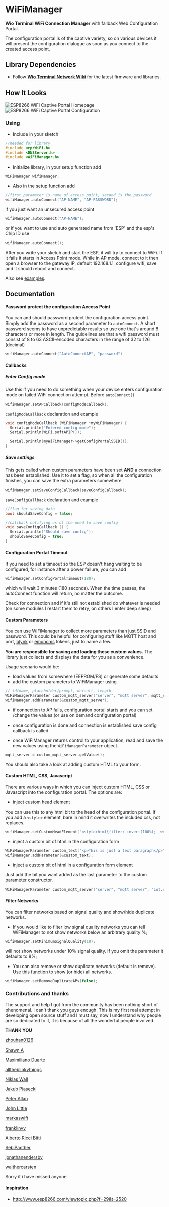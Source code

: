 # WiFiManager

**Wio Terminal WiFi Connection Manager** with fallback Web Configuration Portal.

The configuration portal is of the captive variety, so on various devices it will present the configuration dialogue as soon as you connect to the created access point.


## Library Dependencies

- Follow [**Wio Terminal Network Wiki**](https://wiki.seeedstudio.com/Wio-Terminal-Network-Overview/) for the latest firmware and libraries.

## How It Looks
![ESP8266 WiFi Captive Portal Homepage](http://i.imgur.com/YPvW9eql.png) ![ESP8266 WiFi Captive Portal Configuration](http://i.imgur.com/oicWJ4gl.png)


### Using

- Include in your sketch

```cpp
//needed for library
#include <rpcWiFi.h>
#include <DNSServer.h>
#include <WiFiManager.h>  
```

- Initialize library, in your setup function add

```cpp
WiFiManager wifiManager;
```

- Also in the setup function add
```cpp
//first parameter is name of access point, second is the password
wifiManager.autoConnect("AP-NAME", "AP-PASSWORD");
```
if you just want an unsecured access point
```cpp
wifiManager.autoConnect("AP-NAME");
```
or if you want to use and auto generated name from 'ESP' and the esp's Chip ID use
```cpp
wifiManager.autoConnect();
```

After you write your sketch and start the ESP, it will try to connect to WiFi. If it fails it starts in Access Point mode.
While in AP mode, connect to it then open a browser to the gateway IP, default 192.168.1.1, configure wifi, save and it should reboot and connect.

Also see [examples](https://github.com/Seeed-Studio/Seeed_Arduino_rpcWiFiManager/tree/master/examples).

## Documentation

#### Password protect the configuration Access Point
You can and should password protect the configuration access point.  Simply add the password as a second parameter to `autoConnect`.
A short password seems to have unpredictable results so use one that's around 8 characters or more in length.
The guidelines are that a wifi password must consist of 8 to 63 ASCII-encoded characters in the range of 32 to 126 (decimal)
```cpp
wifiManager.autoConnect("AutoConnectAP", "password")
```

#### Callbacks
##### Enter Config mode
Use this if you need to do something when your device enters configuration mode on failed WiFi connection attempt.
Before `autoConnect()`
```cpp
wifiManager.setAPCallback(configModeCallback);
```
`configModeCallback` declaration and example
```cpp
void configModeCallback (WiFiManager *myWiFiManager) {
  Serial.println("Entered config mode");
  Serial.println(WiFi.softAPIP());

  Serial.println(myWiFiManager->getConfigPortalSSID());
}
```

##### Save settings
This gets called when custom parameters have been set **AND** a connection has been established. Use it to set a flag, so when all the configuration finishes, you can save the extra parameters somewhere.

```cpp
wifiManager.setSaveConfigCallback(saveConfigCallback);
```

`saveConfigCallback` declaration and example

```cpp
//flag for saving data
bool shouldSaveConfig = false;

//callback notifying us of the need to save config
void saveConfigCallback () {
  Serial.println("Should save config");
  shouldSaveConfig = true;
}
```

#### Configuration Portal Timeout

If you need to set a timeout so the ESP doesn't hang waiting to be configured, for instance after a power failure, you can add

```cpp
wifiManager.setConfigPortalTimeout(180);
```

which will wait 3 minutes (180 seconds). When the time passes, the autoConnect function will return, no matter the outcome.

Check for connection and if it's still not established do whatever is needed (on some modules I restart them to retry, on others I enter deep sleep)

#### Custom Parameters

You can use WiFiManager to collect more parameters than just SSID and password.
This could be helpful for configuring stuff like MQTT host and port, [blynk](http://www.blynk.cc) or [emoncms](http://emoncms.org) tokens, just to name a few.

**You are responsible for saving and loading these custom values.** The library just collects and displays the data for you as a convenience.

Usage scenario would be:

- load values from somewhere (EEPROM/FS) or generate some defaults
- add the custom parameters to WiFiManager using

```cpp
// id/name, placeholder/prompt, default, length
WiFiManagerParameter custom_mqtt_server("server", "mqtt server", mqtt_server, 40);
wifiManager.addParameter(&custom_mqtt_server);
```

- if connection to AP fails, configuration portal starts and you can set /change the values (or use on demand configuration portal)

- once configuration is done and connection is established save config callback is called

- once WiFiManager returns control to your application, read and save the new values using the `WiFiManagerParameter` object.

 ```cpp
 mqtt_server = custom_mqtt_server.getValue();
 ```  

You should also take a look at adding custom HTML to your form.


<!-- #### Custom IP Configuration
You can set a custom IP for both AP (access point, config mode) and STA (station mode, client mode, normal project state)

##### Custom Access Point IP Configuration
This will set your captive portal to a specific IP should you need/want such a feature. Add the following snippet before `autoConnect()`
```cpp
//set custom ip for portal
wifiManager.setAPStaticIPConfig(IPAddress(10,0,1,1), IPAddress(10,0,1,1), IPAddress(255,255,255,0));
```

##### Custom Station (client) Static IP Configuration
This will make use the specified IP configuration instead of using DHCP in station mode.
```cpp
wifiManager.setSTAStaticIPConfig(IPAddress(192,168,0,99), IPAddress(192,168,0,1), IPAddress(255,255,255,0));
```
There are a couple of examples in the examples folder that show you how to set a static IP and even how to configure it through the web configuration portal. -->

#### Custom HTML, CSS, Javascript

There are various ways in which you can inject custom HTML, CSS or Javascript into the configuration portal.
The options are:

- inject custom head element

You can use this to any html bit to the head of the configuration portal. If you add a `<style>` element, bare in mind it overwrites the included css, not replaces.

```cpp
wifiManager.setCustomHeadElement("<style>html{filter: invert(100%); -webkit-filter: invert(100%);}</style>");
```

- inject a custom bit of html in the configuration form

```cpp
WiFiManagerParameter custom_text("<p>This is just a text paragraph</p>");
wifiManager.addParameter(&custom_text);
```

- inject a custom bit of html in a configuration form element

Just add the bit you want added as the last parameter to the custom parameter constructor.

```cpp
WiFiManagerParameter custom_mqtt_server("server", "mqtt server", "iot.eclipse", 40, " readonly");
```

#### Filter Networks
You can filter networks based on signal quality and show/hide duplicate networks.

- If you would like to filter low signal quality networks you can tell WiFiManager to not show networks below an arbitrary quality %;

```cpp
wifiManager.setMinimumSignalQuality(10);
```

will not show networks under 10% signal quality. If you omit the parameter it defaults to 8%;

- You can also remove or show duplicate networks (default is remove).
Use this function to show (or hide) all networks.

```cpp
wifiManager.setRemoveDuplicateAPs(false);
```

### Contributions and thanks

The support and help I got from the community has been nothing short of phenomenal. I can't thank you guys enough. This is my first real attempt in developing open source stuff and I must say, now I understand why people are so dedicated to it, it is because of all the wonderful people involved.

__THANK YOU__

[zhouhan0126](https://github.com/zhouhan0126)

[Shawn A](https://github.com/tablatronix)

[Maximiliano Duarte](https://github.com/domonetic)

[alltheblinkythings](https://github.com/alltheblinkythings)

[Niklas Wall](https://github.com/niklaswall)

[Jakub Piasecki](https://github.com/zaporylie)

[Peter Allan](https://github.com/alwynallan)

[John Little](https://github.com/j0hnlittle)

[markaswift](https://github.com/markaswift)

[franklinvv](https://github.com/franklinvv)

[Alberto Ricci Bitti](https://github.com/riccibitti)

[SebiPanther](https://github.com/SebiPanther)

[jonathanendersby](https://github.com/jonathanendersby)

[walthercarsten](https://github.com/walthercarsten)

Sorry if i have missed anyone.

#### Inspiration

- http://www.esp8266.com/viewtopic.php?f=29&t=2520
